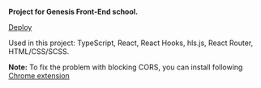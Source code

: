 __Project for Genesis Front-End school.__ 

[Deploy](https://genesis-courses-udalova.netlify.app)

Used in this project: TypeScript, React, React Hooks, hls.js, React Router, HTML/CSS/SCSS.


__Note:__ 
To fix the problem with blocking CORS, you can install following [Chrome extension](https://chrome.google.com/webstore/detail/allow-cors-access-control/lhobafahddgcelffkeicbaginigeejlf) 
